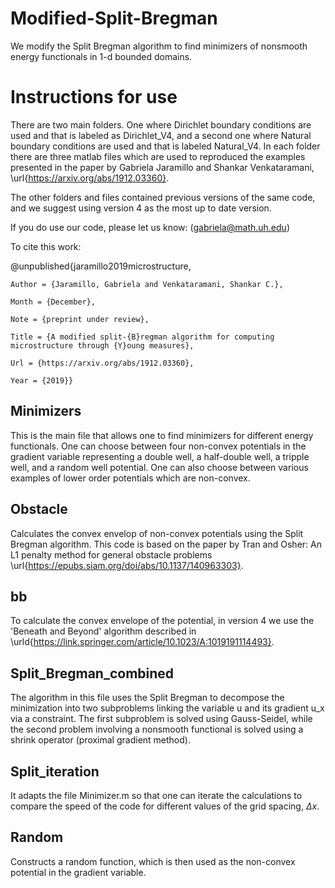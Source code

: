 # Modified-Split-Bregman
We modify the Split Bregman algorithm to find minimizers of nonsmooth energy functionals in 1-d bounded domains.

# Instructions for use
There are two main folders. One where Dirichlet boundary conditions are used and that is labeled as Dirichlet_V4, and a second one where Natural boundary conditions are used and that is labeled Natural_V4. In each folder there are three matlab files which are used to reproduced the examples presented in the paper by Gabriela Jaramillo and Shankar Venkataramani, \url{https://arxiv.org/abs/1912.03360}.

The other folders and files contained previous versions of the same code, and we suggest using version 4 as the most up to date version. 

If you do use our code, please let us know: (gabriela@math.uh.edu)

To cite this work:

@unpublished{jaramillo2019microstructure,

	Author = {Jaramillo, Gabriela and Venkataramani, Shankar C.},	
	
	Month = {December},
	
	Note = {preprint under review},
	
	Title = {A modified split-{B}regman algorithm for computing microstructure through {Y}oung measures},
	
	Url = {https://arxiv.org/abs/1912.03360},
	
	Year = {2019}}
  

## Minimizers
This is the main file that allows one to find minimizers for different energy functionals. One can choose between four non-convex potentials in the gradient variable representing a double well, a half-double well, a tripple well, and a random well potential. One can also choose between various examples of lower order potentials which are non-convex. 

## Obstacle
Calculates the convex envelop of non-convex potentials using the Split Bregman algorithm. This code is based on the paper by Tran and Osher: An L1 penalty method for general obstacle problems \url{https://epubs.siam.org/doi/abs/10.1137/140963303}.

## bb
To calculate the convex envelope of the potential, in version 4 we use the 'Beneath and Beyond' algorithm described in \urld{https://link.springer.com/article/10.1023/A:1019191114493}.

## Split_Bregman_combined
The algorithm in this file uses the Split Bregman to decompose the minimization into two subproblems linking the variable u and its gradient u_x via a constraint. The first subproblem is solved using Gauss-Seidel, while the second problem involving a nonsmooth functional is solved using a shrink operator (proximal gradient method).

## Split_iteration
It adapts the file Minimizer.m so that one can iterate the calculations to compare the speed of the code for different values of the grid spacing, $\Delta x$.

## Random
Constructs a random function, which is then used as the non-convex potential in the gradient variable.
